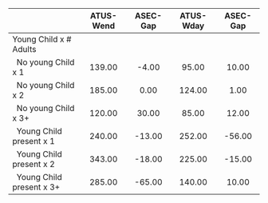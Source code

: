 
|                      |    ATUS-Wend |     ASEC-Gap |    ATUS-Wday |     ASEC-Gap |
| -------------------- | :----------: | :----------: | :----------: | :----------: |
| Young Child x # Adults |              |              |              |              |
| &nbsp;&nbsp;No young Child x 1 |       139.00 |        -4.00 |        95.00 |        10.00 |
| &nbsp;&nbsp;No young Child x 2 |       185.00 |         0.00 |       124.00 |         1.00 |
| &nbsp;&nbsp;No young Child x 3+ |       120.00 |        30.00 |        85.00 |        12.00 |
| &nbsp;&nbsp;Young Child present x 1 |       240.00 |       -13.00 |       252.00 |       -56.00 |
| &nbsp;&nbsp;Young Child present x 2 |       343.00 |       -18.00 |       225.00 |       -15.00 |
| &nbsp;&nbsp;Young Child present x 3+ |       285.00 |       -65.00 |       140.00 |        10.00 |

